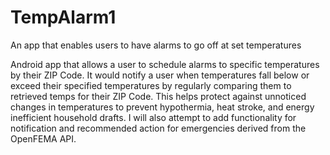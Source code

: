 # TempAlarm1
An app that enables users to have alarms to go off at set temperatures

Android app that allows a user to schedule alarms to specific temperatures by their ZIP Code.
It would notify a user when temperatures fall below or exceed their specified temperatures by regularly comparing them to retrieved temps for their ZIP Code.
This helps protect against unnoticed changes in temperatures to prevent hypothermia, heat stroke, and energy inefficient household drafts.
I will also attempt to add functionality for notification and recommended action for emergencies derived from the OpenFEMA API.
